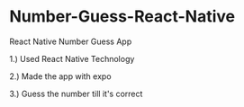 # Number-Guess-React-Native

React Native Number Guess App

1.) Used React Native Technology

2.) Made the app with expo

3.) Guess the number till it's correct

